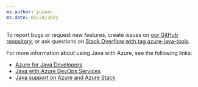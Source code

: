 ```yaml
---
ms.author: yucwan
ms.date: 02/24/2022
---
```


To report bugs or request new features, create issues on [our GitHub repository](https://github.com/Microsoft/azure-tools-for-java/issues), or ask questions on [Stack Overflow with tag azure-java-tools](https://stackoverflow.com/questions/tagged/azure-java-tools).

For more information about using Java with Azure, see the following links:

* [Azure for Java Developers](../../index.yml)
* [Java with Azure DevOps Services](/azure/devops-project/azure-devops-project-java)
* [Java support on Azure and Azure Stack](../../fundamentals/java-support-on-azure.md)
